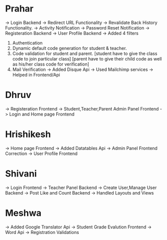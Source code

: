 # Prahar

-> Login Backend
-> Redirect URL Functionality
-> Revalidate Back History Functionality.
-> Activity Notification
-> Password Reset Notification
-> Registeration Backend
-> User Profile Backend
-> Added 4 filters
   1) Authentication
   2) Dynamic default code generation for student & teacher.
   3) Code validation for student and parent.
	[student have to give the class code to join particular class]
	[parent have to give their child code as well as his/her class code for verification]
   4) Mail Verification
-> Added Disque Api
-> Used Mailchimp services
-> Helped in Frontend/Api

# Dhruv

-> Registeration Frontend
-> Student,Teacher,Parent Admin Panel Frontend
-> Login and Home page Frontend

# Hrishikesh

-> Home page Frontend
-> Added Datatables Api
-> Admin Panel Frontend Correction
-> User Profile Frontend

# Shivani

-> Login Frontend
-> Teacher Panel Backend
-> Create User,Manage User Backend
-> Post Like and Count Backend
-> Handled Layouts and Views

# Meshwa

-> Added Google Translator Api
-> Student Grade Evalution Frontend
-> Word Api
-> Registration Validations
